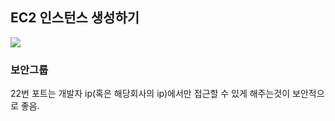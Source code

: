 ## EC2 인스턴스 생성하기

![](https://user-images.githubusercontent.com/38287485/46789979-d2ba6280-cd78-11e8-8af5-6c39853da0f9.png)

### 보안그룹

22번 포트는 개발자 ip(혹은 해당회사의 ip)에서만 접근할 수 있게 해주는것이 보안적으로 좋음.